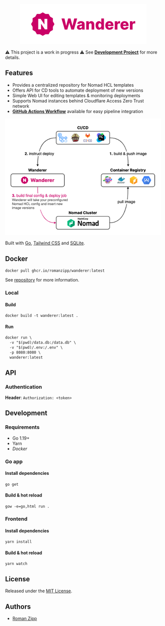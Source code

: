 <p align="center">
  <img src="wordmark.png" />
</p>

⚠️ This project is a work in progress ⚠️ See [**Development Project**](https://github.com/users/romanzipp/projects/2/views/1) for more details.

## Features

- Provides a centralized repository for Nomad HCL templates
- Offers API for CD tools to automate deployment of new versions
- Simple Web UI for editing templates & monitoring deployments
- Supports Nomad instances behind Cloudflare Access Zero Trust network
- [**GitHub Actions Workflow**](https://github.com/romanzipp/Wanderer-Action) available for easy pipeline integration

![](diagram.png)

Built with [Go](https://go.dev/), [Tailwind CSS](https://tailwindcss.com/) and [SQLite](https://sqlite.org/).

## Docker

```
docker pull ghcr.io/romanzipp/wanderer:latest
```

See [repository](https://github.com/romanzipp/Wanderer/pkgs/container/wanderer) for more information.

### Local

#### Build

```shell
docker build -t wanderer:latest .
```

#### Run

```shell
docker run \
  -v "$(pwd)/data.db:/data.db" \
  -v "$(pwd)/.env:/.env" \
  -p 8080:8080 \
  wanderer:latest
```

## API

### Authentication

**Header**: `Authorization: <token>`

## Development

### Requirements

- Go 1.19+
- Yarn
- _Docker_

### Go app

#### Install dependencies

```
go get
```

#### Build & hot reload

```shell
gow -e=go,html run .
```

### Frontend

#### Install dependencies

```
yarn install
```

#### Build & hot reload

```shell
yarn watch
```

## License

Released under the [MIT License](LICENSE.md).

## Authors

- [Roman Zipp](https://github.com/romanzipp)
